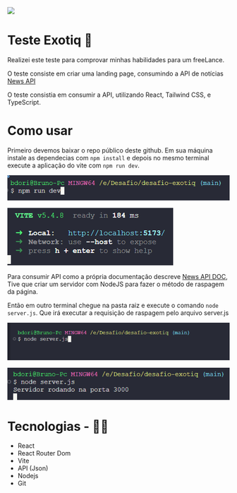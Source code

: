 <p>
  <img src="./github/unknown_2024.10.17-16.43-ezgif.com-video-to-gif-converter.gif">
</p>

# Teste Exotiq 📝

Realizei este teste para comprovar minhas habilidades para um freeLance.

O teste consiste em criar uma landing page, consumindo a API de notícias <a href="https://newsapi.org/">News API </a>

O teste consistia em consumir a API, utilizando React, Tailwind CSS, e TypeScript.

# Como usar

Primeiro devemos baixar o repo público deste github.
Em sua máquina instale as dependecias com `npm install` e depois no mesmo terminal execute a aplicação do vite com `npm run dev`.

![alt text](./src/assets/image.png)

![alt text](./src/assets/image-1.png)

Para consumir API como a própria documentação descreve <a href="https://newsapi.org/docs/guides/how-to-get-the-full-content-for-a-news-article" target='_blank'>News API DOC</a>, Tive que criar um servidor com NodeJS para fazer o método de raspagem da página.

Então em outro terminal chegue na pasta raiz e execute o comando `node server.js`. Que irá executar a requisição de raspagem pelo arquivo server.js

![alt text](./src/assets/image-2.png)

![alt text](./src/assets/image-3.png)

# Tecnologias - 👨‍💻

- React
- React Router Dom
- Vite
- API (Json)
- Nodejs
- Git

